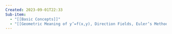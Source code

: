 ```yaml
---
Created: 2023-09-01T22:33
Sub-item:
  - "[[Basic Concepts]]"
  - "[[Geometric Meaning of y’=f(x,y), Direction Fields, Euler’s Method]]"
---
```

